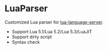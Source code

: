 # LuaParser

Customized Lua parser for [lua-language-server](https://github.com/sumneko/lua-language-server).

* Support Lua 5.1/Lua 5.2/Lua 5.3/LuaJIT
* Support dirty script
* Syntax check

